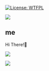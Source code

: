 [![License: WTFPL](https://img.shields.io/badge/License-WTFPL-brightgreen.svg)](http://www.wtfpl.net/about/)

![](https://github.com/shuta13/shuta13/blob/media/top-gif/assets/png/shinen.png)

## me

Hi There!👋

![](https://github.com/shuta13/shuta13/blob/media/top-gif/assets/gif/icon.gif)

![](https://github.com/shuta13/shuta13/blob/media/top-gif/assets/png/peace_modified.png)
